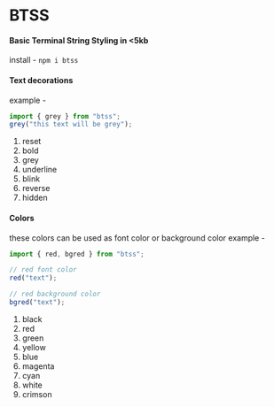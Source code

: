 # BTSS

#### Basic Terminal String Styling in <5kb

install - `npm i btss`

#### Text decorations

example -

```js
import { grey } from "btss";
grey("this text will be grey");
```
1. reset
1. bold
1. grey
1. underline
1. blink
1. reverse
1. hidden

#### Colors

these colors can be used as font color or background color
example -

```js
import { red, bgred } from "btss";

// red font color
red("text");

// red background color
bgred("text");
```
1.  black
1.  red
1.  green
1.  yellow
1.  blue
1.  magenta
1.  cyan
1.  white
1.  crimson
